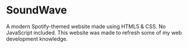 # SoundWave

A modern Spotify-themed website made using HTML5 & CSS. No JavaScript included. This website was made to refresh some of my web development knowledge.
